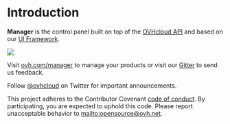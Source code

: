 # Introduction

**Manager** is the control panel built on top of the [OVHcloud API](https://api.ovh.com/) and based on our [UI Framework](https://github.com/ovh/ovh-ui-kit).

![](/manager/assets/img/control-panel.jpg)

Visit [ovh.com/manager](https://ovh.com/manager) to manage your products or visit our [Gitter](https://gitter.im/ovh/ux) to send us feedback.

Follow [@ovhcloud](https://twitter.com/ovhcloud) on Twitter for important
announcements.

This project adheres to the Contributor Covenant [code of conduct](https://github.com/ovh/.github/tree/master/CODE_OF_CONDUCT.md).
By participating, you are expected to uphold this code. Please report unacceptable behavior to <mailto:opensource@ovh.net>.
